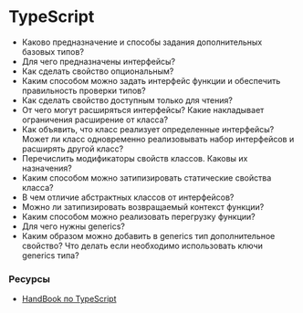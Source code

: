 # TypeScript

* Каково предназначение и способы задания дополнительных базовых типов?
* Для чего предназначены интерфейсы? 
* Как сделать свойство опциональным?
* Каким способом можно задать интерфейс функции и обеспечить правильность проверки типов?
* Как сделать свойство доступным только для чтения? 
* От чего могут расширяться интерфейсы? Какие накладывает ограничения расширение от класса? 
* Как объявить, что класс реализует определенные интерфейсы? Может ли класс одновременно реализовывать набор интерфейсов и расширять другой класс? 
* Перечислить модификаторы свойств классов. Каковы их назначения?
* Каким способом можно затипизировать статические свойства класса? 
* В чем отличие абстрактных классов от интерфейсов?
* Можно ли затипизировать возвращаемый контекст функции?
* Каким способом можно реализовать перегрузку функции?
* Для чего нужны generics?
* Каким образом можно добавить в generics тип дополнительное свойство? Что делать если необходимо использовать ключи generics типа? 

### Ресурсы
* [HandBook по TypeScript](https://www.typescriptlang.org/docs/handbook/basic-types.html)
